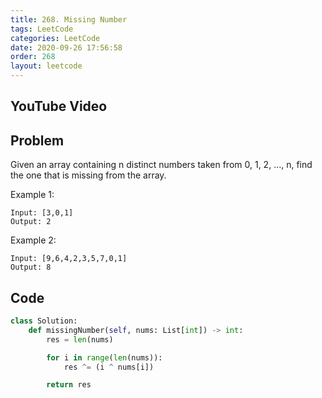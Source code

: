 ```yaml
---
title: 268. Missing Number
tags: LeetCode
categories: LeetCode
date: 2020-09-26 17:56:58
order: 268
layout: leetcode
---
```


## YouTube Video

## Problem

Given an array containing n distinct numbers taken from 0, 1, 2, ..., n, find the one that is missing from the array.

Example 1:

```
Input: [3,0,1]
Output: 2
```

Example 2:

```
Input: [9,6,4,2,3,5,7,0,1]
Output: 8
```

## Code

```python
class Solution:
    def missingNumber(self, nums: List[int]) -> int:
        res = len(nums)

        for i in range(len(nums)):
            res ^= (i ^ nums[i])

        return res
```
